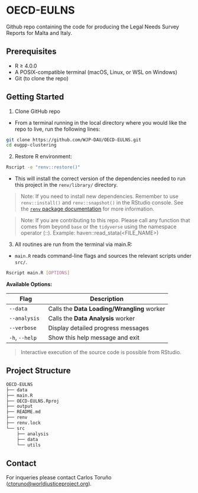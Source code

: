 # OECD-EULNS

Github repo containing the code for producing the Legal Needs Survey Reports for Malta and Italy.

## Prerequisites

- R ≥ 4.0.0
- A POSIX-compatible terminal (macOS, Linux, or WSL on Windows)
- Git (to clone the repo)

## Getting Started

1. Clone GitHub repo

  - From a terminal running in the local directory where you would like the repo to live, run the following lines:

```bash
git clone https://github.com/WJP-DAU/OECD-EULNS.git
cd eugpp-clustering
```

2. Restore R environment:

```bash
Rscript -e "renv::restore()"
```

  - This will install the correct version of the dependencies needed to run this project in the `renv/library/` directory.

> Note: If you need to install new dependencies. Remember to use `renv::install()` and `renv::snapshot()` in the RStudio console. See the [`renv` package documentation](https://rstudio.github.io/renv/articles/renv.html) for more information.

> Note: If you are contributing to this repo. Please call any function that comes from beyond `base` or the `tidyverse` using the namespace operator (::). Example: haven::read_stata(<FILE_NAME>)

3. All routines are run from the terminal via main.R:

  - `main.R` reads command-line flags and sources the relevant scripts under `src/`.

```bash
Rscript main.R [OPTIONS]
```

**Available Options:**

| Flag           | Description                                               |
| -------------- | --------------------------------------------------------- |
| `--data`       | Calls the **Data Loading/Wrangling** worker               |
| `--analysis `  | Calls the **Data Analysis** worker                        |
| `--verbose`    | Display detailed progress messages                        |
| `-h`, `--help` | Show this help message and exit                           |

> Interactive execution of the source code is possible from RStudio.

## Project Structure

```bash
OECD-EULNS
├── data
├── main.R
├── OECD-EULNS.Rproj
├── output
├── README.md
├── renv
├── renv.lock
└── src
    ├── analysis
    ├── data
    └── utils
```

## Contact

For inqueries please contact Carlos Toruño (ctoruno@worldjusticeproject.org).